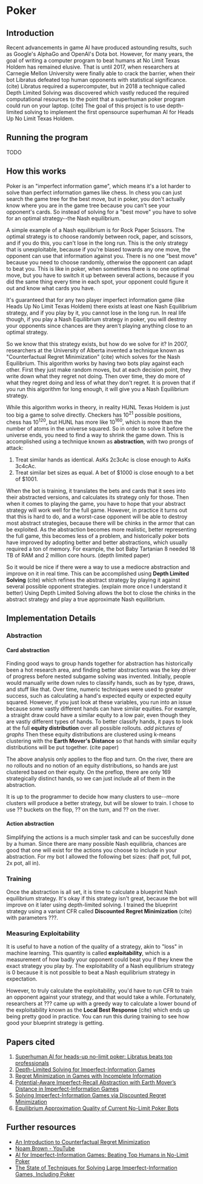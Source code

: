 # Poker

## Introduction

Recent advancements in game AI have produced astounding results, such as Google's AlphaGo and OpenAI's Dota bot. However, for many years, the goal of writing a computer program to beat humans at No Limit Texas Holdem has remained elusive. That is until 2017, when researchers at Carnegie Mellon University were finally able to crack the barrier, when their bot Libratus defeated top human opponents with statistical significance. (cite) Libratus required a supercomputer, but in 2018 a technique called Depth Limited Solving was discovered which vastly reduced the required computational resources to the point that a superhuman poker program could run on your laptop. (cite) The goal of this project is to use depth-limited solving to implement the first opensource superhuman AI for Heads Up No Limit Texas Holdem. 

## Running the program
TODO

## How this works

Poker is an "imperfect information game", which means it's a lot harder to solve than perfect information games like chess. In chess you can just search the game tree for the best move, but in poker, you don't actually know where you are in the game tree because you can't see your opponent's cards. So instead of solving for a "best move" you have to solve for an optimal strategy--the Nash equilibrium.

A simple example of a Nash equilibrium is for Rock Paper Scissors. The optimal strategy is to choose randomly between rock, paper, and scissors, and if you do this, you can't lose in the long run. This is the only strategy that is unexploitable, because if you're biased towards any one move, the opponent can use that information against you. There is no one "best move" because you need to choose randomly, otherwise the opponent can adapt to beat you. This is like in poker, when sometimes there is no one optimal move, but you have to switch it up between several actions, because if you did the same thing every time in each spot, your opponent could figure it out and know what cards you have. 

It's guaranteed that for any two player imperfect information game (like Heads Up No Limit Texas Holdem) there exists at least one Nash Equilibrium strategy, and if you play by it, you cannot lose in the long run. In real life though, if you play a Nash Equilibrium strategy in poker, you will destroy your opponents since chances are they aren't playing anything close to an optimal strategy. 

So we know that this strategy exists, but how do we solve for it? In 2007, researchers at the University of Alberta invented a technique known as "Counterfactual Regret Minimization" (cite) which solves for the Nash Equilibrium. This algorithm works by having two bots play against each other. First they just make random moves, but at each decision point, they write down what they regret not doing. Then over time, they do more of what they regret doing and less of what they don't regret. It is proven that if you run this algorithm for long enough, it will give you a Nash Equilibrium strategy. 

While this algorithm works in theory, in reality HUNL Texas Holdem is just too big a game to solve directly. Checkers has 10<sup>21</sup> possible positions, chess has 10<sup>120</sup>, but HUNL has more like 10<sup>160</sup>, which is more than the number of atoms in the universe squared. So in order to solve it before the universe ends, you need to find a way to shrink the game down. This is accomplished using a technique known as **abstraction**, with two prongs of attack:
1. Treat similar hands as identical. AsKs 2c3cAc is close enough to AsKs 3c4cAc. 
2. Treat similar bet sizes as equal. A bet of $1000 is close enough to a bet of $1001. 

When the bot is training, it translates the bets and cards that it sees into their abstracted versions, and calculates its strategy only for those. Then when it comes to playing the game, you have to hope that your abstract strategy will work well for the full game. However, in practice it turns out that this is hard to do, and a worst-case opponent will be able to destroy most abstract strategies, because there will be chinks in the armor that can be exploited. As the abstraction becomes more realistic, better representing the full game, this becomes less of a problem, and historically poker bots have improved by adopting better and better abstractions, which usually required a ton of memory. For example, the bot Baby Tartanian 8 needed 18 TB of RAM and 2 million core hours. (depth limited paper)

So it would be nice if there were a way to use a mediocre abstraction and improve on it in real time. This can be accomplished using **Depth Limited Solving** (cite) which refines the abstract strategy by playing it against several possible opponent strategies. (explain more once I understand it better) Using Depth Limited Solving allows the bot to close the chinks in the abstract strategy and play a true approximate Nash equilibrium. 

## Implementation Details

### Abstraction

#### Card abstraction

Finding good ways to group hands together for abstraction has historically been a hot research area, and finding better abstractions was the key driver of progress before nested subgame solving was invented. Initially, people would manually write down rules to classify hands, such as by type, draws, and stuff like that. Over time, numeric techniques were used to greater success, such as calculating a hand's expected equity or expected equity squared. However, if you just look at these variables, you run into an issue because some vastly different hands can have similar equities. For example, a straight draw could have a similar equity to a low pair, even though they are vastly different types of hands. To better classify hands, it pays to look at the full **equity distribution** over all possible rollouts. *add pictures of graphs* Then these equity distributions are clustered using k-means clustering with the **Earth Mover's Distance** so that hands with similar equity distributions will be put together. (cite paper)

The above analysis only applies to the flop and turn. On the river, there are no rollouts and no notion of an equity distributions, so hands are just clustered based on their equity. On the preflop, there are only 169 strategically distinct hands, so we can just include all of them in the abstraction.

It is up to the programmer to decide how many clusters to use--more clusters will produce a better strategy, but will be slower to train. I chose to use ?? buckets on the flop, ?? on the turn, and ?? on the river. 

#### Action abstraction

Simplifying the actions is a much simpler task and can be succesfully done by a human. Since there are many possible Nash equilibria, chances are good that one will exist for the actions you choose to include in your abstraction. For my bot I allowed the following bet sizes: (half pot, full pot, 2x pot, all in). 

### Training

Once the abstraction is all set, it is time to calculate a blueprint Nash equilibrium strategy. It's okay if this strategy isn't great, because the bot will improve on it later using depth-limited solving. I trained the blueprint strategy using a variant CFR called **Discounted Regret Minimization** (cite) with parameters ???. 

### Measuring Exploitability

It is useful to have a notion of the quality of a strategy, akin to "loss" in machine learning. This quantity is called **exploitability**, which is a measurement of how badly your opponent could beat you if they knew the exact strategy you play by. The exploitability of a Nash equilibrium strategy is 0 because it is not possible to beat a Nash equilibrium strategy in expectation. 

However, to truly calculate the exploitability, you'd have to run CFR to train an opponent against your strategy, and that would take a while. Fortunately, researchers at ??? came up with a greedy way to calculate a lower bound of the exploitability known as the **Local Best Response** (cite) which ends up being pretty good in practice. You can run this during training to see how good your blueprint strategy is getting. 


## Papers cited

1. [Superhuman AI for heads-up no-limit poker: Libratus beats top professionals](https://science.sciencemag.org/content/359/6374/418)
2. [Depth-Limited Solving for Imperfect-Information Games](https://arxiv.org/abs/1805.08195)
3. [Regret Minimization in Games with Incomplete Information](https://poker.cs.ualberta.ca/publications/NIPS07-cfr.pdf)
4. [Potential-Aware Imperfect-Recall Abstraction with Earth Mover’s Distance in Imperfect-Information Games](https://www.cs.cmu.edu/~sandholm/potential-aware_imperfect-recall.aaai14.pdf)
5. [Solving Imperfect-Information Games via Discounted Regret Minimization](https://arxiv.org/abs/1809.04040)
6. [Equilibrium Approximation Quality of Current No-Limit Poker Bots](https://arxiv.org/abs/1612.07547)

## Further resources

- [An Introduction to Counterfactual Regret Minimization](http://modelai.gettysburg.edu/2013/cfr/cfr.pdf)
- [Noam Brown - YouTube](https://www.youtube.com/channel/UCIOWAxXS5dvYKf73B6FR2iw)
- [AI for Imperfect-Information Games: Beating Top Humans in No-Limit Poker](https://www.youtube.com/watch?v=McV4a6umbAY)
- [The State of Techniques for Solving Large Imperfect-Information Games, Including Poker](https://www.youtube.com/watch?v=QgCxCeoW5JI)
